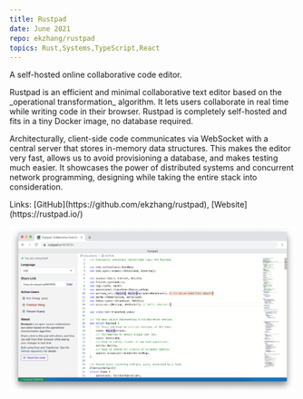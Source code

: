 ```yaml
---
title: Rustpad
date: June 2021
repo: ekzhang/rustpad
topics: Rust,Systems,TypeScript,React
---
```


<div class="row">
  <div class="col-md-8">
    <p class="lead">
      A self-hosted online collaborative code editor.
    </p>
    <p markdown="1">
      Rustpad is an efficient and minimal collaborative text editor based on the _operational transformation_ algorithm. It lets users collaborate in real time while writing code in their browser. Rustpad is completely self-hosted and fits in a tiny Docker image, no database required.
    </p>
    <p markdown="1">
      Architecturally, client-side code communicates via WebSocket with a central server that stores in-memory data structures. This makes the editor very fast, allows us to avoid provisioning a database, and makes testing much easier. It showcases the power of distributed systems and concurrent network programming, designing while taking the entire stack into consideration.
    </p>
    <p class="font-weight-bold" markdown="1">
      Links:
      [GitHub](https://github.com/ekzhang/rustpad), [Website](https://rustpad.io/)
    </p>
  </div>
  <div class="col-md-4">
    <a href="/assets/images/rustpad.png">
      <img
        class="img-fluid"
        alt="Rustpad teaser image"
        src="/assets/images/rustpad.png"
      />
    </a>
  </div>
</div>
